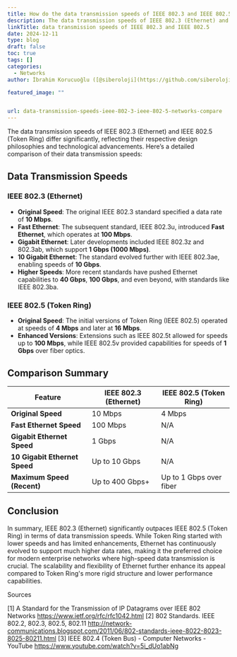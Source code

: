 ```yaml
---
title: How do the data transmission speeds of IEEE 802.3 and IEEE 802.5 networks compare
description: The data transmission speeds of IEEE 802.3 (Ethernet) and IEEE 802.5 (Token Ring) differ significantly, reflecting their respective design philosophies and technological advancements.
linkTitle: data transmission speeds of IEEE 802.3 and IEEE 802.5
date: 2024-12-11
type: blog
draft: false
toc: true
tags: []
categories:
  - Networks
author: İbrahim Korucuoğlu ([@siberoloji](https://github.com/siberoloji))

featured_image: ""


url: data-transmission-speeds-ieee-802-3-ieee-802-5-networks-compare
---
```

The data transmission speeds of IEEE 802.3 (Ethernet) and IEEE 802.5 (Token Ring) differ significantly, reflecting their respective design philosophies and technological advancements. Here’s a detailed comparison of their data transmission speeds:

## Data Transmission Speeds

### IEEE 802.3 (Ethernet)

- **Original Speed**: The original IEEE 802.3 standard specified a data rate of **10 Mbps**.
- **Fast Ethernet**: The subsequent standard, IEEE 802.3u, introduced **Fast Ethernet**, which operates at **100 Mbps**.
- **Gigabit Ethernet**: Later developments included IEEE 802.3z and 802.3ab, which support **1 Gbps (1000 Mbps)**.
- **10 Gigabit Ethernet**: The standard evolved further with IEEE 802.3ae, enabling speeds of **10 Gbps**.
- **Higher Speeds**: More recent standards have pushed Ethernet capabilities to **40 Gbps**, **100 Gbps**, and even beyond, with standards like IEEE 802.3ba.

### IEEE 802.5 (Token Ring)

- **Original Speed**: The initial versions of Token Ring (IEEE 802.5) operated at speeds of **4 Mbps** and later at **16 Mbps**.
- **Enhanced Versions**: Extensions such as IEEE 802.5t allowed for speeds up to **100 Mbps**, while IEEE 802.5v provided capabilities for speeds of **1 Gbps** over fiber optics.

## Comparison Summary

| Feature                       | IEEE 802.3 (Ethernet)               | IEEE 802.5 (Token Ring)              |
|-------------------------------|--------------------------------------|---------------------------------------|
| **Original Speed**            | 10 Mbps                             | 4 Mbps                               |
| **Fast Ethernet Speed**       | 100 Mbps                            | N/A                                   |
| **Gigabit Ethernet Speed**    | 1 Gbps                              | N/A                                   |
| **10 Gigabit Ethernet Speed** | Up to 10 Gbps                       | N/A                                   |
| **Maximum Speed (Recent)**    | Up to 400 Gbps+                     | Up to 1 Gbps over fiber              |

## Conclusion

In summary, IEEE 802.3 (Ethernet) significantly outpaces IEEE 802.5 (Token Ring) in terms of data transmission speeds. While Token Ring started with lower speeds and has limited enhancements, Ethernet has continuously evolved to support much higher data rates, making it the preferred choice for modern enterprise networks where high-speed data transmission is crucial. The scalability and flexibility of Ethernet further enhance its appeal compared to Token Ring's more rigid structure and lower performance capabilities.

Sources

[1] A Standard for the Transmission of IP Datagrams over IEEE 802 Networks <https://www.ietf.org/rfc/rfc1042.html>
[2] 802 Standards. IEEE 802.2, 802.3, 802.5, 802.11 <http://network-communications.blogspot.com/2011/06/802-standards-ieee-8022-8023-8025-80211.html>
[3] IEEE 802.4 (Token Bus) - Computer Networks - YouTube <https://www.youtube.com/watch?v=5i_dUo1abNg>
